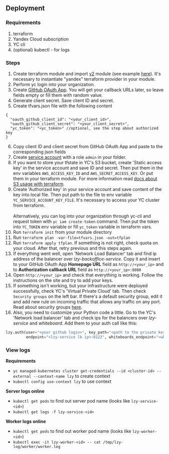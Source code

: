 ## Deployment

### Requirements

1) terraform
2) Yandex Cloud subscription
3) YC cli
4) (optional) kubectl - for logs

### Steps

1) Create terraform module and import [v2](../deployment/tf/modules/v2) module (see example [here](../deployment/tf/modules/v2_example)).
It's necessary to instantiate "yandex" terraform provider in your module.
2) Perform yc login into your organization.
3) Create [GitHub OAuth App](https://docs.github.com/en/developers/apps/building-github-apps/creating-a-github-app).
You will get your callback URLs later, so leave fields empty or fill them with random value.
4) Generate client secret. Save client ID and secret.
5) Create tfvars.json file with the following content
```
{
  "oauth_github_client_id": "<your_client_id>",
  "oauth_github_client_secret": "<your_client_secret>",
  "yc_token": "<yc_token>" //optional, see the step about authorized key
}
```

6) Copy client ID and client secret from GitHub OAuth App and paste to the corresponding json fields
7) Create [service account](https://cloud.yandex.com/en/docs/iam/concepts/users/service-accounts) with a role `admin` in your folder.
8) If you want to store your tfstate in YC's S3 bucket, create 'Static access key' in the service account and save ID and secret.
Then put them in the env variables `AWS_ACCESS_KEY_ID` and `AWS_SECRET_ACCESS_KEY`.
Or put them in your terraform module. For more information read [docs about S3 usage with terraform](https://developer.hashicorp.com/terraform/language/settings/backends/s3).
9) Create 'Authorized key' in your service account and save content of the key into local file.
Then put path to the file to env variable `YC_SERVICE_ACCOUNT_KEY_FILE`. It's necessary to access your YC cluster from terraform.
<br><br>
Alternatively, you can log into your organization through yc-cli and request token with `yc iam create-token` command.
Then put the token into `YC_TOKEN` env variable or fill `yc_token` variable in terraform vars.
10) Run `terraform init` from your module directory
11) Run `terraform plan -var-file=tfvars.json -out=tfplan`
12) Run `terraform apply tfplan`. If something is not right, check quota on your cloud. After that, retry previous and this steps again.
13) If everything went well, open 'Network Load Balancer' tab and find ip address of the balancer over _lzy-backoffice-service_.
Copy it and insert to your GitHub OAuth App **Homepage URL** field as `http://<your_ip>`
and to **Authorization callback URL** field as `http://<your_ip>:8080`
14) Open `http://<your_ip>` and check that everything is working. Follow the instructions on the site and try to add your keys.
15) If something isn't working, but your infrastructure were deployed successfully, check YC's 'Virtual Private Cloud' tab.
Then check `Security groups` on the left bar. If there's a default security group, edit it and add new rule on incoming traffic that allows any traffic on any port.
Read about security groups [here](https://cloud.yandex.com/en/docs/vpc/concepts/security-groups?from=int-console-help-center-or-nav).
16) Also, you need to customize your Python code a little. Go to the YC's 'Network load balancer' tab and check ips for the
balancers over _lzy-service_ and _whiteboard_. Add them to your auth call like this:
```python
lzy.auth(user="<your github login>", key_path="<path to the private key>",
         endpoint="<lzy-service lb ip>:8122", whiteboards_endpoint="<whiteboard lb ip>:8122")
```

### View logs

**Requirements**
* `yc managed-kubernetes cluster get-credentials --id <cluster-id> --external --context-name lzy` to create context
* `kubectl config use-context lzy` to use context

**Server logs online**
* `kubectl get pods` to find out server pod name (looks like `lzy-service-<id>`)
* `kubectl get logs -f lzy-service-<id>`

**Worker logs online**
* `kubectl get pods` to find out worker pod name (looks like `lzy-worker-<id>`)
* `kubectl exec -it lzy-worker-<id> -- cat /tmp/lzy-log/worker/worker.log`
